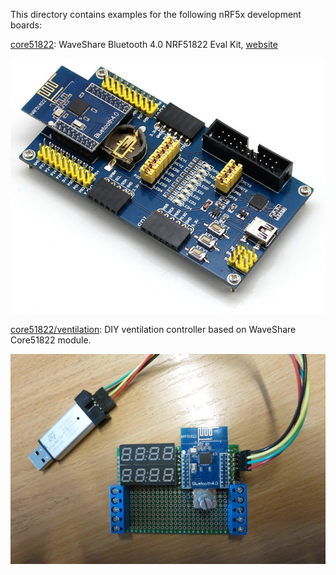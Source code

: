 This directory contains examples for the following nRF5x development boards:

[core51822](core51822): WaveShare Bluetooth 4.0 NRF51822 Eval Kit, [website](http://www.waveshare.com/wiki/NRF51822_Eval_Kit)

![WaveShare Core51822](core51822/board.jpg)

[core51822/ventilation](core51822/ventilation): DIY ventilation controller based
on WaveShare Core51822 module.

![Ventilation controller](core51822/ventilation/vent1.jpg)
